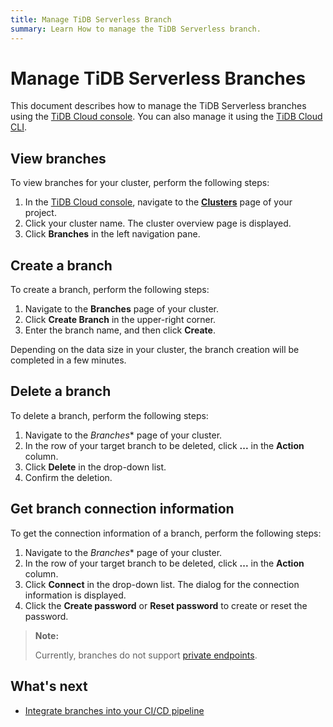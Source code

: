 ```yaml
---
title: Manage TiDB Serverless Branch
summary: Learn How to manage the TiDB Serverless branch.
---
```


# Manage TiDB Serverless Branches

This document describes how to manage the TiDB Serverless branches using the [TiDB Cloud console](https://tidbcloud.com). You can also manage it using the [TiDB Cloud CLI](/tidb-cloud/cli-reference.md).

## View branches

To view branches for your cluster, perform the following steps:

1. In the [TiDB Cloud console](https://tidbcloud.com/), navigate to the [**Clusters**](https://tidbcloud.com/console/clusters) page of your project.
2. Click your cluster name. The cluster overview page is displayed.
3. Click **Branches** in the left navigation pane.

## Create a branch

To create a branch, perform the following steps:

1. Navigate to the **Branches** page of your cluster.
2. Click **Create Branch** in the upper-right corner.
3. Enter the branch name, and then click **Create**.

Depending on the data size in your cluster, the branch creation will be completed in a few minutes.

## Delete a branch

To delete a branch, perform the following steps:

1. Navigate to the *Branches** page of your cluster.
2. In the row of your target branch to be deleted, click **...** in the **Action** column.
3. Click **Delete** in the drop-down list.
4. Confirm the deletion.

## Get branch connection information

To get the connection information of a branch, perform the following steps:

1. Navigate to the *Branches** page of your cluster.
2. In the row of your target branch to be deleted, click **...** in the **Action** column.
3. Click **Connect** in the drop-down list. The dialog for the connection information is displayed.
4. Click the **Create password** or **Reset password** to create or reset the password.

> **Note:**
>
> Currently, branches do not support [private endpoints](/tidb-cloud/set-up-private-endpoint-connections-serverless.md).

## What's next

- [Integrate branches into your CI/CD pipeline](/tidb-cloud/branch-github-integration.md)
